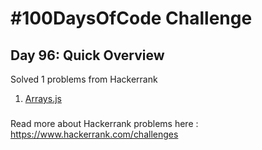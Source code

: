 # #100DaysOfCode Challenge
## Day 96: Quick Overview
Solved 1 problems from Hackerrank  
1. [Arrays.js](https://github.com/divyatejakotteti/100DaysOfCode/blob/master/Day%2096/Arrays.js)
### 
Read more about Hackerrank problems here : https://www.hackerrank.com/challenges